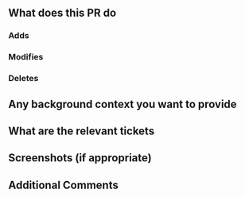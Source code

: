 ## What does this PR do

### Adds

### Modifies

### Deletes

## Any background context you want to provide

## What are the relevant tickets

## Screenshots (if appropriate)

## Additional Comments
